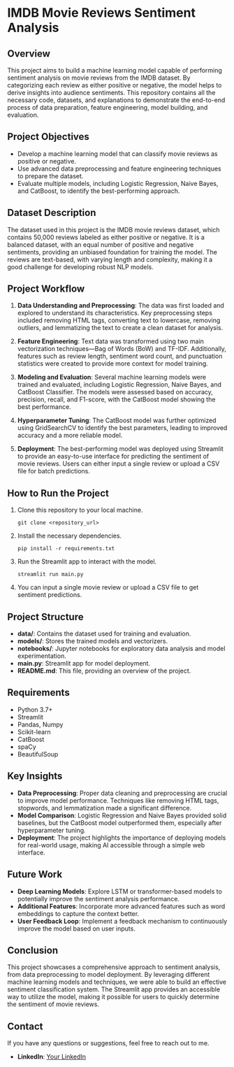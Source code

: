# IMDB Movie Reviews Sentiment Analysis

## Overview
This project aims to build a machine learning model capable of performing sentiment analysis on movie reviews from the IMDB dataset. By categorizing each review as either positive or negative, the model helps to derive insights into audience sentiments. This repository contains all the necessary code, datasets, and explanations to demonstrate the end-to-end process of data preparation, feature engineering, model building, and evaluation.

## Project Objectives
- Develop a machine learning model that can classify movie reviews as positive or negative.
- Use advanced data preprocessing and feature engineering techniques to prepare the dataset.
- Evaluate multiple models, including Logistic Regression, Naive Bayes, and CatBoost, to identify the best-performing approach.

## Dataset Description
The dataset used in this project is the IMDB movie reviews dataset, which contains 50,000 reviews labeled as either positive or negative. It is a balanced dataset, with an equal number of positive and negative sentiments, providing an unbiased foundation for training the model. The reviews are text-based, with varying length and complexity, making it a good challenge for developing robust NLP models.

## Project Workflow
1. **Data Understanding and Preprocessing**: The data was first loaded and explored to understand its characteristics. Key preprocessing steps included removing HTML tags, converting text to lowercase, removing outliers, and lemmatizing the text to create a clean dataset for analysis.

2. **Feature Engineering**: Text data was transformed using two main vectorization techniques—Bag of Words (BoW) and TF-IDF. Additionally, features such as review length, sentiment word count, and punctuation statistics were created to provide more context for model training.

3. **Modeling and Evaluation**: Several machine learning models were trained and evaluated, including Logistic Regression, Naive Bayes, and CatBoost Classifier. The models were assessed based on accuracy, precision, recall, and F1-score, with the CatBoost model showing the best performance.

4. **Hyperparameter Tuning**: The CatBoost model was further optimized using GridSearchCV to identify the best parameters, leading to improved accuracy and a more reliable model.

5. **Deployment**: The best-performing model was deployed using Streamlit to provide an easy-to-use interface for predicting the sentiment of movie reviews. Users can either input a single review or upload a CSV file for batch predictions.

## How to Run the Project
1. Clone this repository to your local machine.
   ```
   git clone <repository_url>
   ```

2. Install the necessary dependencies.
   ```
   pip install -r requirements.txt
   ```

3. Run the Streamlit app to interact with the model.
   ```
   streamlit run main.py
   ```

4. You can input a single movie review or upload a CSV file to get sentiment predictions.

## Project Structure
- **data/**: Contains the dataset used for training and evaluation.
- **models/**: Stores the trained models and vectorizers.
- **notebooks/**: Jupyter notebooks for exploratory data analysis and model experimentation.
- **main.py**: Streamlit app for model deployment.
- **README.md**: This file, providing an overview of the project.

## Requirements
- Python 3.7+
- Streamlit
- Pandas, Numpy
- Scikit-learn
- CatBoost
- spaCy
- BeautifulSoup

## Key Insights
- **Data Preprocessing**: Proper data cleaning and preprocessing are crucial to improve model performance. Techniques like removing HTML tags, stopwords, and lemmatization made a significant difference.
- **Model Comparison**: Logistic Regression and Naive Bayes provided solid baselines, but the CatBoost model outperformed them, especially after hyperparameter tuning.
- **Deployment**: The project highlights the importance of deploying models for real-world usage, making AI accessible through a simple web interface.

## Future Work
- **Deep Learning Models**: Explore LSTM or transformer-based models to potentially improve the sentiment analysis performance.
- **Additional Features**: Incorporate more advanced features such as word embeddings to capture the context better.
- **User Feedback Loop**: Implement a feedback mechanism to continuously improve the model based on user inputs.

## Conclusion
This project showcases a comprehensive approach to sentiment analysis, from data preprocessing to model deployment. By leveraging different machine learning models and techniques, we were able to build an effective sentiment classification system. The Streamlit app provides an accessible way to utilize the model, making it possible for users to quickly determine the sentiment of movie reviews.

## Contact
If you have any questions or suggestions, feel free to reach out to me.


- **LinkedIn**: [Your LinkedIn](https://www.linkedin.com/in/gregorymikuro)

